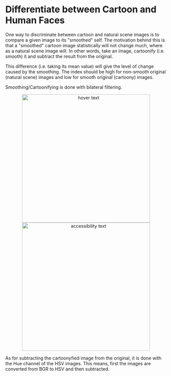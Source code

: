 # Differentiate between Cartoon and Human Faces

One way to discriminate between cartoon and natural scene images is to compare a given image to its "smoothed" self. The motivation behind this is that a "smoothed" cartoon image statistically will not change much, where as a natural scene image will. In other words, take an image, cartoonify (i.e. smooth) it and subtract the result from the original.

This difference (i.e. taking its mean value) will give the level of change caused by the smoothing. The index should be high for non-smooth original (natural scene) images and low for smooth original (cartoony) images.

Smoothing/Cartoonifying is done with bilateral filtering.

<p align="center">
  <img src="https://github.com/shireenchand/Face-X/blob/cartoon/Cartoonify-Image/Differentiate%20between%20Human%20and%20Cartoon%20Faces/Media/image.webp?raw=true" width="400" title="hover text">
  <img src="https://github.com/shireenchand/Face-X/blob/cartoon/Cartoonify-Image/Differentiate%20between%20Human%20and%20Cartoon%20Faces/Media/new.jpeg?raw=true" width="400" alt="accessibility text">
</p>


As for subtracting the cartoonyfied image from the original, it is done with the Hue channel of the HSV images. This means, first the images are converted from BGR to HSV and then subtracted.
